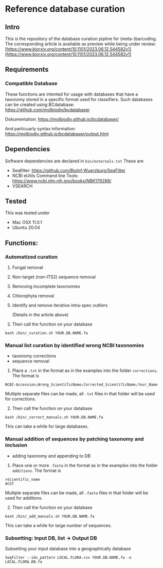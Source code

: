# Reference database curation

## Intro
This is the repository of the database curation pipline for (meta-)barcoding. The corresponding article is available as preview while being under review: [https://www.biorxiv.org/content/10.1101/2023.06.12.544582v1](https://www.biorxiv.org/content/10.1101/2023.06.12.544582v1)

## Requirements
### Compatible Database
These functions are intented for usage with databases that have a taxonomy stored in a specific format used for classifiers.
Such databases can be created using BCdatabase: https://github.com/molbiodiv/bcdatabaser

Dokumentation: https://molbiodiv.github.io/bcdatabaser/

And particuarly syntax information: https://molbiodiv.github.io/bcdatabaser/output.html

## Dependencies

Software dependencies are declared in ```bin/externals.txt```
These are
* Seqfilter: https://github.com/BioInf-Wuerzburg/SeqFilter
* NCBI eUtils Command line Tools: https://www.ncbi.nlm.nih.gov/books/NBK179288/
* VSEARCH 

## Tested
This was tested under
* Mac OSX 11.0.1
* Ubuntu 20.04

## Functions:

### Automatized curation
1) Fungal removal
2) Non-target (non-ITS2) sequence removal
3) Removing incomplete taxonomies
4) Chlorophyta removal
5) Identify and remove iterative intra-spec outliers

   (Details in the article above)

2. Then call the function on your database
```
bash /bin/_curation.sh YOUR.DB.NAME.fa
```

### Manual list curation by identified wrong NCBI taxonomies
* taxonomy corrections
* sequence removal

1. Place a ```.txt``` in the format as in the examples into the folder ```corrections```.
The format is
```
NCBI-Accession;Wrong_ScientificName;Corrected_ScientificName;Your_Name
```
 Multiple separate files can be made, all ```.txt``` files in that folder will be used for corrections.

2. Then call the function on your database
```
bash /bin/_correct_manuals.sh YOUR.DB.NAME.fa
```
This can take a while for large databases.


### Manual addition of sequences by patching taxonomy and inclusion
* adding taxonomy and appending to DB

1. Place one or more ```.fasta``` in the format as in the examples into the folder ```additions```.
The format is
```
>Scientific_name
ACGT
```
 Multiple separate files can be made, all ```.fasta``` files in that folder will be used for additions.

2. Then call the function on your database
```
bash /bin/_add_manuals.sh YOUR.DB.NAME.fa
```
This can take a while for large number of sequences.


### Subsetting: Input DB, list -> Output DB
Subsetting your input database into a geographically database
 ```
SeqFilter --ids_pattern LOCAL.FLORA.csv YOUR.DB.NAME.fa -o LOCAL.FLORA.DB.fa
```
